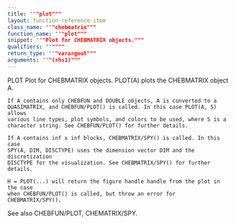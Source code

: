 ```yaml
---
title: """plot"""
layout: function-reference-item
class_name: """chebmatrix"""
function_name: """plot"""
snippet: """Plot for CHEBMATRIX objects."""
qualifiers: """"""
return_type: """varargout"""
arguments: """(rhs1)"""
---
```


 PLOT   Plot for CHEBMATRIX objects.
    PLOT(A) plots the CHEBMATRIX object A.
 
    If A contains only CHEBFUN and DOUBLE objects, A is converted to a
    QUASIMATRIX, and CHEBFUN/PLOT() is called. In this case PLOT(A, S) allows
    various line types, plot symbols, and colors to be used, where S is a
    character string. See CHEBFUN/PLOT() for further details.
 
    If A contains inf x inf blocks, CHEBMATRIX/SPY() is called. In this case
    SPY(A, DIM, DISCTYPE) uses the dimension vector DIM and the discretization
    DISCTYPE for the visualization. See CHEBMATRIX/SPY() for further details.
 
    H = PLOT(...) will return the figure handle handle from the plot in the case
    when CHEBFUN/PLOT() is called, but throw an error for CHEBMATRIX/SPY().
 
  See also CHEBFUN/PLOT, CHEMATRIX/SPY.

